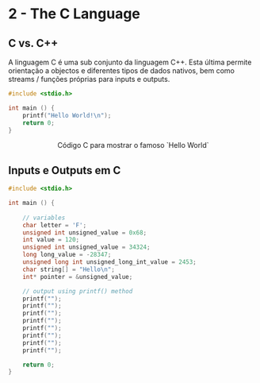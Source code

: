 # 2 - The C Language

## C vs. C++

A linguagem C é uma sub conjunto da linguagem C++. Esta última permite orientação a objectos e diferentes tipos de dados nativos, bem como streams / funções próprias para inputs e outputs.

```c
#include <stdio.h>

int main () {
    printf("Hello World!\n");
    return 0;
}
```
<p align = "center">Código C para mostrar o famoso `Hello World`</p>

## Inputs e Outputs em C

```c
#include <stdio.h>

int main () {
    
    // variables
    char letter = 'F';
    unsigned int unsigned_value = 0x68;
    int value = 120;
    unsigned int unsigned_value = 34324;
    long long_value = -28347;
    unsigned long int unsigned_long_int_value = 2453;
    char string[] = "Hello\n";
    int* pointer = &unsigned_value;

    // output using printf() method
    printf("");
    printf("");
    printf("");
    printf("");
    printf("");
    printf("");
    printf("");
    printf("");

    return 0;
}
```